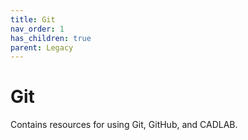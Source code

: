 ```yaml
---
title: Git
nav_order: 1
has_children: true
parent: Legacy
---
```


# Git

Contains resources for using Git, GitHub, and CADLAB.
